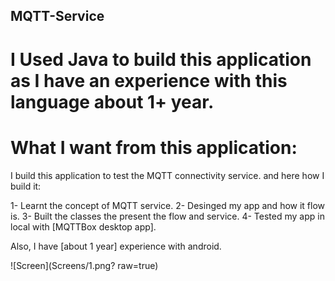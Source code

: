 ## MQTT-Service


# I Used Java to build this application as I have an experience with this language about 1+ year.


# What I want from this application:

I build this application to test the MQTT connectivity service.
and here how I build it:

1- Learnt the concept of MQTT service.
2- Desinged my app and how it flow is.
3- Built the classes the present the flow and service.
4- Tested my app in local with [MQTTBox desktop app].

Also, I have [about 1 year] experience with android.


![Screen](Screens/1.png? raw=true)

